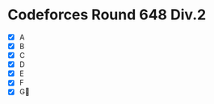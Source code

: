 # Codeforces Round 648 Div.2

- [x] A
- [x] B
- [x] C
- [x] D
- [x] E
- [x] F
- [x] G:bookmark_tabs:
